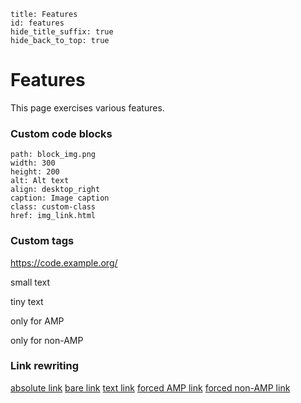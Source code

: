 ```page_info
title: Features
id: features
hide_title_suffix: true
hide_back_to_top: true
```

# Features

This page exercises various features.

### Custom code blocks

```image
path: block_img.png
width: 300
height: 200
alt: Alt text
align: desktop_right
caption: Image caption
class: custom-class
href: img_link.html
```

### Custom tags

<img-inline path="inline_img.jpg" width="48" height="24" alt="Alt text"></img-inline>

<code-url>https://code.example.org/</code-url>

<clear-floats></clear-floats>

<text-size small>small text</text-size>

<text-size tiny>tiny text</text-size>

<only-amp>only for AMP</only-amp>

<only-nonamp>only for non-AMP</only-nonamp>

### Link rewriting

[absolute link](https://www.google.com/)
[bare link](bare.html#frag)
[text link](files/file.txt)
[forced AMP link](forced_amp.html#frag!force_amp)
[forced non-AMP link](forced_nonamp.html#frag!force_nonamp)
